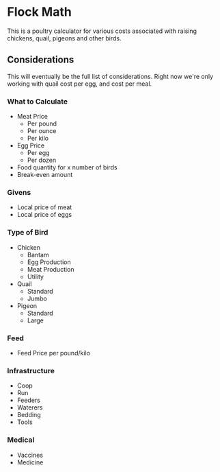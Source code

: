 # Flock Math
This is a poultry calculator for various costs associated with raising chickens, quail, pigeons and other birds.

## Considerations

This will eventually be the full list of considerations. Right now we're only working with quail cost per egg, and cost per meal.

### What to Calculate
- Meat Price
    - Per pound
    - Per ounce
    - Per kilo
- Egg Price
    - Per egg
    - Per dozen
- Food quantity for x number of birds
- Break-even amount

### Givens
- Local price of meat
- Local price of eggs

### Type of Bird
- Chicken
    - Bantam
    - Egg Production
    - Meat Production
    - Utility
- Quail
    - Standard
    - Jumbo
- Pigeon
    - Standard
    - Large

### Feed
- Feed Price per pound/kilo

### Infrastructure
- Coop
- Run
- Feeders
- Waterers
- Bedding
- Tools

### Medical
- Vaccines
- Medicine
